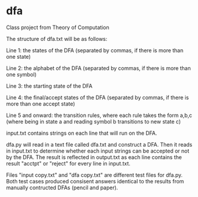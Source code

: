 # dfa
Class project from Theory of Computation

The structure of dfa.txt will be as follows:

 Line 1: the states of the DFA (separated by commas, if there is more than one state) 
 
 Line 2: the alphabet of the DFA (separated by commas, if there is more than one symbol)
 
 Line 3: the starting state of the DFA
 
 Line 4: the final/accept states of the DFA (separated by commas, if there is more than one accept state)
 
 Line 5 and onward: the transition rules, where each rule takes the form a,b,c (where being in state a and reading symbol b transitions to new state c) 
 
 input.txt contains strings on each line that will run on the DFA.
 
 dfa.py will read in a text file called dfa.txt and construct a DFA. Then it reads in input.txt to determine whether each input strings can be accepted or not by the DFA. The result is reflected in output.txt as each line contains the result "acctpt" or "reject" for every line in input.txt.
 
 Files "input copy.txt" and "dfa copy.txt" are different test files for dfa.py. Both test cases produced consisent answers identical to the results from manually contructed DFAs (pencil and paper).

